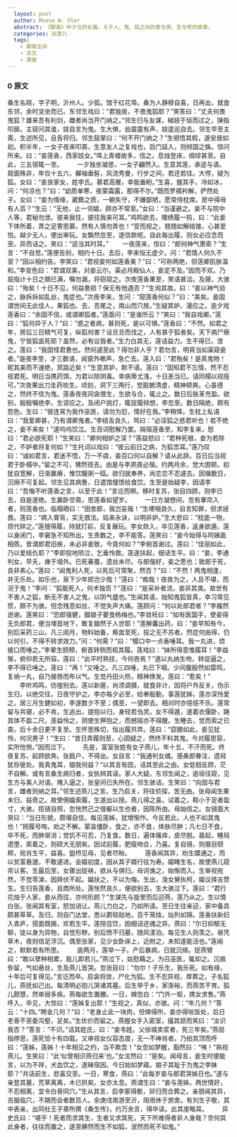```yaml
---
  layout: post
  author: Moose W. Oler
  abstract: 《聊斋》中少见的长篇。关于人、鬼、狐之间的爱与恨，生与死的故事。
  categories: 玩意儿
  tags:
    - 聊斋志异
    - 古文
    - 莲香
---
```


### 0 原文

桑生名晓，字子明，沂州人。少孤，馆于红花埠。桑为人静穆自喜，日再出，就食东邻，余时坚坐而已。东邻生戏曰：“君独居，不畏鬼狐耶？”笑答曰：“丈夫何畏鬼狐？雄来吾有利剑，雌者尚当开门纳之。”邻生归与友谋，梯妓于垣而过之，弹指叩扉。主窥问其谁，妓自言为鬼。生大惧，齿震震有声，妓逡巡自去。邻生早至主斋，生述所见，且告将归。邻生鼓掌曰：“何不开门纳之？”生顿悟其假，遂安居如初。积半年，一女子夜来叩斋，生意友人之复戏也，启门延入，则倾国之姝。惊问所来。曰：“妾莲香，西家妓女。”埠上青楼故多，信之。息烛登床，绸缪甚至。自此，三五宿辄一至。
　　一夕独坐凝思，一女子翩然入。生意其莲，承逆与语。觌面殊非，年仅十五六，軃袖垂髫，风流秀曼，行步之间，若还若往。大愕，疑为狐。女曰：“妾良家女，姓李氏。慕君高雅，幸能垂盼。”生喜，握其手，冷如冰，问：“何凉也？”曰：“幼质单寒，夜蒙霜露，那得不尔。”既而罗襦衿解，俨然处子。女曰：“妾为情缘，葳蕤之质，一朝失守，不嫌鄙陋，愿常侍枕席。房中得毋有人否？”生云：“无他，止一邻娼，顾亦不常至。”女曰：“当谨避之。妾不与院中人等，君秘勿泄。彼来我往，彼往我来可耳。”鸡鸣欲去，赠绣履一钩，曰：“此妾下体所着，弄之足寄思慕。然有人慎勿弄也！”受而视之，翘翘如解结锥，心甚爱悦。越夕无人，便出审玩。女飘然忽至，遂信款呢。自此每出履，则女必应念而至。异而诘之。笑曰：“适当其时耳。”
　　一夜莲来，惊曰：“郎何神气萧索？”生言：“不自觉。”莲便告别，相约十日。去后，李来恒无虚夕。问：“君情人何久不至？”因以相约告。李笑曰：“君视妾何如莲香美？”曰：“可称两绝，但莲卿肌肤温和。”李变色曰：“君谓双美，对妾云尔。渠必月殿仙人，妾定不及。”因而不欢。乃屈指计十日之期已满，嘱勿漏，将窃窥之。次夜莲香果至，笑语甚洽。及寝，大骇曰：“殆矣！十日不见，何益惫损？保无有他遇否？”生询其故。曰：“妾以神气验之，脉拆拆如乱丝，鬼症也。”次夜李来，生问：“窥莲香何似？”曰：“美矣。妾固谓世间无此佳人，果狐也。去，吾尾之，南山而穴居。”生疑其妒，漫应之。逾夕戏莲香曰：“余固不信，或谓卿狐者。”莲亟问：“是谁所云？”笑曰：“我自戏卿。”莲曰：“狐何异于人？”曰：“惑之者病，甚则死，是以可惧。”莲香曰：“不然。如君之年，房后三日精气可复，纵狐何害？设旦旦而伐之，人有甚于狐者矣。天下病尸瘵鬼，宁皆狐盅死耶？虽然，必有议我者。”生力白其无，莲诘益力。生不得已，泄之。莲曰：“我固怪君惫也。然何遽至此？得勿非人乎？君勿言，明宵当如渠窥妾者。”是夜李至，才三数语，闻窗外嗽声，急亡去。莲入曰：“君殆矣！是真鬼物！昵其美而不速绝，冥路近矣！”生意其妒，默不语。莲曰：“固知君不忘情，然不忍视君死。明日当携药饵，为君以除阴毒。幸病蒂尤浅，十日恙当已。请同榻以视痊可。”次夜果出刀圭药啖生。顷刻，洞下三两行，觉脏腑清虚，精神顿爽。心虽德之，然终不信为鬼。莲香夜夜同衾偎生，生欲与合，辄止之。数日后肤革充盈。欲别，殷殷嘱绝李，生谬应之。及闭户挑灯，辄捉履倾想，李忽至。数日隔绝，颇有怨色。生曰：“彼连宵为我作巫医，请勿为怼，情好在我。”李稍怿。生枕上私语曰：“我爱卿甚，乃有谓卿鬼者。”李结舌良久，骂曰：“必淫狐之惑君听也！若不绝之，妾不来矣！”遂呜呜饮泣。生百词慰解乃罢。隔宿莲香至，知李复来，怒曰：“君必欲死耶！”生笑曰：“卿何相妒之深？”莲益怒曰：“君种死根，妾为若除之，不妒者将复何如？”生托词以戏曰：“彼云前日之病，为狐祟耳。”莲乃叹曰：“诚如君言，君迷不悟，万一不虞，妾百口何以自解？请从此辞。百日后当视君于卧榻中。”留之不可，怫然径去。由是与李夙夜必偕。约两月余，觉大困顿。初犹自宽解，日渐羸瘠，惟饮饘粥一瓯。欲归就奉养，尚恋恋不忍遽去。因循数日，沉绵不可复起。邻生见其病惫，日遣馆僮馈给食饮。生至是始疑李，因请李曰：“吾悔不听莲香之言，以至于此！”言讫而瞑。移时复苏，张目四顾，则李已去，自是遂绝。生羸卧空斋，思莲香如望岁。
　　一日方凝想间，忽有搴帘入者，则莲香也。临榻晒曰：“田舍郎，我岂妄哉！”生哽咽良久，自言知罪，但求拯救。莲曰：“病入膏肓，实无救法。姑来永诀，以明非妒。”生大悲曰：“枕底一物，烦代碎之。”莲搜得履，持就灯前，反复展玩。李女欻入，卒见莲香，返身欲遁。莲以身闭门，李窘急不知所出。生责数之，李不能答。莲笑曰：“妾今始得与阿姨面相质。昔谓郎君旧疾，未必非妾致，今竟何如？”李俯首谢过。莲曰：“佳丽如此，乃以爱结仇耶？”李即投地陨泣，乞垂怜救。莲遂扶起，细诘生平。曰：“妾，李通判女，早夭，瘗于墙外。已死春蚕，遗丝未尽。与郎偕好，妾之愿也；致郎于死，良非素心。”莲曰：“闻鬼利人死，以死后可常聚，然否？”曰：“不然！两鬼相逢，并无乐处。如乐也，泉下少年郎岂少哉！”莲曰：“痴哉！夜夜为之，人且不堪，而况于鬼！”李问：“狐能死人，何术独否？”莲曰：“是采补者流，妾非其类。故世有不害人之狐，断无不害人之鬼，以阴气盛也。”生闻其语，始知鬼狐皆真，幸习常见惯，颇不为骇。但念残息如丝，不觉失声大痛。莲顾问：“何以处郎君者？”李赧然逊谢。莲笑曰：“恐郎强健，醋娘子要食杨梅也。”李敛衽曰：“如有医国手，使妾得无负郎君，便当埋首地下，敢复腼然于人世耶！”莲解囊出药，曰：“妾早知有今，别后采药三山，凡三阅月，物料始备，瘵盅至死，投之无不苏者。然症何由得，仍以何引，不得不转求效力。”问：“何需？”曰：“樱口中一点香唾耳。我一丸进，烦接口而唾之。”李晕生颐颊，俯首转侧而视其履。莲戏曰：“妹所得意惟履耳！”李益惭，俯仰若无所容。莲曰：“此平时熟技，今何吝焉？”遂以丸纳生吻，转促逼之，李不得已唾之。莲曰：“再！”又唾之。凡三四唾，丸已下咽。少间腹殷然如雷鸣，复纳一丸，自乃接唇而布以气。生觉丹田火热，精神焕发。莲曰：“愈矣！”
　　李听鸡鸣，彷徨别去。莲以新瘥，尚须调摄，就食非计，因将户外反关，伪示生归，以绝交往，日夜守护之。李亦每夕必至，给奉殷勤，事莲犹姊，莲亦深怜爱之。居三月生健如初，李遂数夕不至；偶至，一望即去。相对时亦悒悒不乐。莲常留与共寝，必不肯。生追出，提抱以归，身轻若刍灵。女不得遁，遂着衣偃卧，踡其体不盈二尺。莲益怜之，阴使生狎抱之，而撼摇亦不得醒。生睡去，觉而索之已杳。后十余日更不复至。生怀思殊切，恒出履共弄。莲曰：“窈娜如此，妾见犹怜，何况男子！”生曰：“昔日弄履则至，心固疑之，然终不料其鬼。今对履思容，实所怆恻。”因而泣下。
　　先是，富室张姓有女子燕儿，年十五，不汗而死。终夜复苏，起顾欲奔。张扃户，不得出。女自言：“我通判女魂。感桑郎眷注，遗舄犹存彼处。我真鬼耳，锢我何益？”以其言有因，诘其至此之由。女低徊反顾，茫不自解。或有言桑生病归者，女执辨其诬。家人大疑。东邻生闻之，逾垣往窥，见生方与美人对语。掩入逼之，张皇间已失所在。邻生骇诘。生笑曰：“向固与君言，雌者则纳之耳。”邻生述燕儿之言。生乃启关，将往侦探，苦无由。张母闻生果未归，益奇之。故使佣媪索履，生遂出以授。燕儿得之喜。试着之，鞋小于足者盈寸，大骇。揽镜自照，忽恍然己之借躯以生也者，因陈所由。母始信之。女镜面大哭曰：“当日形貌，颇堪自信，每见莲姊，犹增惭怍。今反若此，人也不如其鬼也！”把履号啕，劝之不解。蒙衾僵卧，食之，亦不食，体肤尽肿；凡七日不食，卒不死，而肿渐消；觉饥不可忍，乃复食。数日，遍体瘙痒，皮尽脱。晨起，睡舄遗堕，索着之，则硕大无朋矣。因试前履，肥瘦吻合，乃喜。复自镜，则眉目颐颊，宛肖生平，益喜。盥栉见母，见者尽眙。
　　莲香闻其异，劝生媒通之，而以贫富悬邈，不敢遽进。会媪初度，因从其子婿行往为寿。媪睹生名，故使燕儿窥帘认客。生最后至，女骤出捉袂，欲从与俱归。母诃谯之，始惭而入。生审视宛然，不觉零涕，因拜伏不起。媪扶之，不以为侮。生出，浼女舅执柯，媪议择吉赘生。生归告莲香，且商所处。莲怅然良久，便欲别去，生大骇泣下。莲曰：“君行花烛于人家，妾从而往，亦何形颜？”生谋先与旋里而后迎燕，莲乃从之。生以情白张。张闻其有室，怒加诮让。燕儿力白之，乃如所请。至日生往亲迎，家中备具颇甚草草。及归，则自门达堂，悉以罽毯贴地，百千笼烛，灿列如锦。莲香扶新妇入青庐，搭面既揭，欢若生平。莲陪卺饮，因细诘还魂之异。燕曰：“尔日抑郁无聊，徒以身为异物，自觉形秽。别后愤不归墓，随风漾泊。每见生人则羡之。昼凭草木，夜则信足浮沉。偶至张家，见少女卧床上，近附之，未知遂能活也。”莲闻之，默默若有所思。
　　逾两月，莲举一子。产后暴病，日就沉绵。捉燕臂曰：“敢以孽种相累，我儿即若儿。”燕泣下，姑慰藉之。为召巫医，辄却之。沉痼弥留，气如悬丝，生及燕儿皆哭。忽张目曰：“勿尔！子乐生，我乐死。如有缘，十年后可复得见。”言讫而卒。启衾将敛，尸化为狐。生不忍异视，厚葬之。子名狐儿，燕抚如己出。每清明必抱儿哭诸其墓。后生举于乡，家渐裕，而燕苦不育。狐儿颇慧，然单弱多疾。燕每欲生置媵。一日，婢忽白：“门外一妪，携女求售。”燕呼入，卒见，大惊曰：“莲姊复出耶！”生视之，真似，亦骇。问：“年几何？”答云：“十四。”聘金几何？”曰：“老身止此一块肉，但俾得所，妾亦得啖饭处，后日老骨不至委沟壑，足矣。”生优价而留之。燕握女手入密室，撮其颔而笑曰：“汝识我否？”答言：“不识。”诘其姓氏，曰：“妾韦姓。父徐城卖浆者，死三年矣。”燕屈指停思，莲死恰十有四载。又审视女仪容态度，无一不神肖者。乃拍其顶而呼曰：“莲姊，莲姊！十年相见之约，当不欺吾！”女忽如梦醒，豁然曰：“咦！”熟视燕儿。生笑曰：“此‘似曾相识燕归来’也。”女泫然曰：“是矣。闻母言，妾生时便能言，以为不祥，犬血饮之，遂昧宿因。今日始如梦寤。娘子其耻于为鬼之李妹耶？”共话前生，悲喜交至。一日，寒食，燕曰：“此每岁妾与郎君哭姊日也。”遂与亲登其墓，荒草离离，木已拱矣。女亦太息。燕谓生曰：“妾与莲姊，两世情好，不忍相离，宜令白骨同穴。”生从其言，启李冢得骸，舁归而合葬之。亲朋闻其异，吉服临穴，不期而会者数百人。余庚戌南游至沂，阻雨休于旅舍。有刘生子敬，其中表亲，出同社王子章所撰《桑生传》，约万余言，得卒读。此其崖略耳。
　　异史氏曰：“嗟乎！死者而求其生，生者又求其死，天下所难得者非人身哉？奈何具此身者，往往而置之，遂至腆然而生不如狐，泯然而死不如鬼。”
